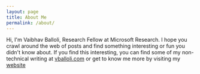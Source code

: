 ```yaml
---
layout: page
title: About Me
permalink: /about/
---
```


Hi, I'm Vaibhav Balloli, Research Fellow at Microsoft Research. I hope you crawl around the web of posts and find something interesting or fun you didn't know about. If you find this interesting, you can find some of my non-technical writing at [vballoli.com](vballoli.com) or get to know me more by visiting my [website](vballoli.github.io)
